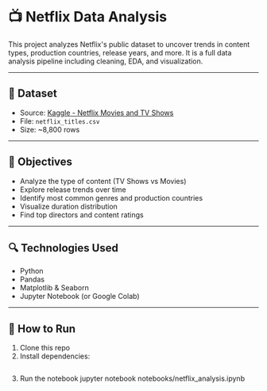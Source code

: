 # 📺 Netflix Data Analysis

This project analyzes Netflix's public dataset to uncover trends in content types, production countries, release years, and more. It is a full data analysis pipeline including cleaning, EDA, and visualization.

---

## 📁 Dataset

- Source: [Kaggle - Netflix Movies and TV Shows](https://www.kaggle.com/datasets/shivamb/netflix-shows)
- File: `netflix_titles.csv`
- Size: ~8,800 rows

---

## 🎯 Objectives

- Analyze the type of content (TV Shows vs Movies)
- Explore release trends over time
- Identify most common genres and production countries
- Visualize duration distribution
- Find top directors and content ratings

---

## 🔍 Technologies Used

- Python
- Pandas
- Matplotlib & Seaborn
- Jupyter Notebook (or Google Colab)

---

## 🧪 How to Run

1. Clone this repo
2. Install dependencies:
   ```bash
   
3. Run the notebook
jupyter notebook notebooks/netflix_analysis.ipynb

